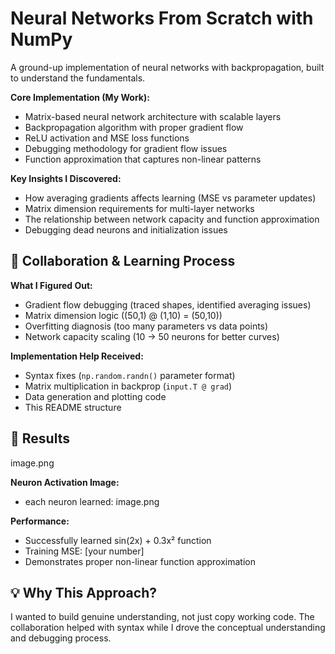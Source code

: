 # Neural Networks From Scratch with NumPy

A ground-up implementation of neural networks with backpropagation, built to understand the fundamentals.



**Core Implementation (My Work):**
- Matrix-based neural network architecture with scalable layers
- Backpropagation algorithm with proper gradient flow
- ReLU activation and MSE loss functions
- Debugging methodology for gradient flow issues
- Function approximation that captures non-linear patterns

**Key Insights I Discovered:**
- How averaging gradients affects learning (MSE vs parameter updates)
- Matrix dimension requirements for multi-layer networks
- The relationship between network capacity and function approximation
- Debugging dead neurons and initialization issues

## 🤝 Collaboration & Learning Process

**What I Figured Out:**
- Gradient flow debugging (traced shapes, identified averaging issues)
- Matrix dimension logic ((50,1) @ (1,10) = (50,10))
- Overfitting diagnosis (too many parameters vs data points)
- Network capacity scaling (10 → 50 neurons for better curves)

**Implementation Help Received:**
- Syntax fixes (`np.random.randn()` parameter format)
- Matrix multiplication in backprop (`input.T @ grad`)
- Data generation and plotting code
- This README structure

## 🚀 Results

image.png

**Neuron Activation Image:**

- each neuron learned:
image.png

**Performance:**
- Successfully learned sin(2x) + 0.3x² function
- Training MSE: [your number]
- Demonstrates proper non-linear function approximation

## 💡 Why This Approach?

I wanted to build genuine understanding, not just copy working code. The collaboration helped with syntax while I drove the conceptual understanding and debugging process.